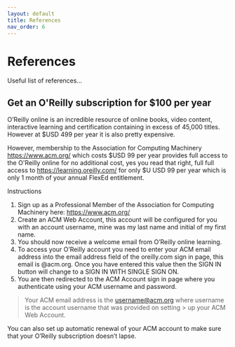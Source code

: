 ```yaml
---
layout: default
title: References
nav_order: 6
---
```

# References

Useful list of references...

## Get an O'Reilly subscription for $100 per year

O’Reilly online is an incredible resource of online books, video content, interactive learning and certification containing in excess of 45,000 titles. However at $USD 499 per year it is also pretty expensive.

However, membership to the Association for Computing Machinery https://www.acm.org/ which costs $USD 99 per year provides full access to the O'Reilly online for no additional cost, yes you read that right, full full access to https://learning.oreilly.com/ for only $U USD 99 per year which is only 1 month of your annual FlexEd entitlement.

Instructions

1. Sign up as a Professional Member of the Association for Computing Machinery here: https://www.acm.org/
2. Create an ACM Web Account, this account will be configured for you with an account username, mine was my last name and initial of my first name.
3. You should now receive a welcome email from O’Reilly online learning.
4. To access your O’Reilly account you need to enter your ACM email address into the email address field of the oreilly.com sign in page, this email is <acm username>@acm.org. Once you have entered this value then the SIGN IN button will change to a SIGN IN WITH SINGLE SIGN ON.
5. You are then redirected to the ACM Account sign in page where you authenticate using your ACM username and password.

> Your ACM email address is the username@acm.org where username is the account username that was provided on setting > up your ACM Web Account.

You can also set up automatic renewal of your ACM account to make sure that your O’Reilly subscription doesn’t lapse.
